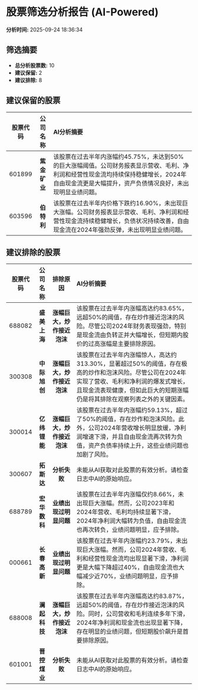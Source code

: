 # 股票筛选分析报告 (AI-Powered)

**分析时间:** 2025-09-24 18:36:34

## 筛选摘要

- **总分析股票数:** 10
- **建议保留:** 2
- **建议排除:** 8

## 建议保留的股票

| 股票代码 | 公司名称 | AI分析摘要 |
|:---:|:---:|:---|
| 601899 | **紫金矿业** | 该股票在过去半年内涨幅约45.75%，未达到50%的巨大涨幅阈值。公司财务报表显示营收、毛利、净利润和经营性现金流均持续保持稳健增长，2024年自由现金流更是大幅提升，资产负债情况良好，未出现明显业绩问题。 |
| 603596 | **伯特利** | 该股票在过去半年内价格下跌约16.90%，未出现巨大涨幅。公司财务报表显示营收、毛利、净利润和经营性现金流持续稳健增长，负债状况持续改善，自由现金流在2024年强劲反弹，未出现明显业绩问题。 |

## 建议排除的股票

| 股票代码 | 公司名称 | 排除原因 | AI分析摘要 |
|:---:|:---:|:---:|:---|
| 688082 | **盛美上海** | **涨幅巨大，炒作接近泡沫** | 该股票在过去半年内涨幅高达约83.65%，远超50%的阈值，存在炒作接近泡沫的风险。尽管公司2024年财务表现强劲，特别是现金流由负转正并大幅增长，但短期内股价的过高涨幅是主要排除原因。 |
| 300308 | **中际旭创** | **涨幅巨大，炒作接近泡沫** | 该股票在过去半年内涨幅惊人，高达约313.30%，显著超过50%的阈值，存在极高的炒作和泡沫风险。尽管公司在2024年实现了营收、毛利和净利润的爆发式增长，且现金流表现健康，但如此巨大的短期涨幅仍是将其排除在观察列表之外的关键因素。 |
| 300014 | **亿纬锂能** | **涨幅巨大，炒作接近泡沫** | 该股票在过去半年内涨幅约59.13%，超过了50%的阈值，存在炒作和泡沫风险。此外，公司2024年营收增长明显放缓，净利润增速下滑，并且自由现金流再次转为负值，资产负债率持续上升，这些业绩问题也加剧了风险。 |
| 300607 | **拓斯达** | **分析失败** | 未能从AI获取对此股票的有效分析。请检查日志中AI的原始响应。 |
| 688789 | **宏华数科** | **业绩出现过明显问题** | 该股票在过去半年内涨幅仅约8.66%，未出现巨大涨幅。然而，公司2023年和2024年营收、毛利均持续显著下滑，2024年净利润大幅转为负值，自由现金流也再次转负，业绩问题明显，应予排除。 |
| 000661 | **长春高新** | **业绩出现过明显问题** | 该股票在过去半年内涨幅约23.79%，未出现巨大涨幅。然而，公司2024年营收、毛利和经营性现金流均出现显著下滑，净利润更是大幅下降超过40%，自由现金流也大幅减少近70%，业绩问题明显，应予排除。 |
| 688008 | **澜起科技** | **涨幅巨大，炒作接近泡沫** | 该股票在过去半年内涨幅高达约83.87%，远超50%的阈值，存在炒作接近泡沫的风险。同时，公司营收和毛利连续多年下滑，2024年净利润和现金流也出现显著下降，存在明显的业绩问题，但短期股价飙升是首要排除原因。 |
| 601001 | **晋控煤业** | **分析失败** | 未能从AI获取对此股票的有效分析。请检查日志中AI的原始响应。 |
